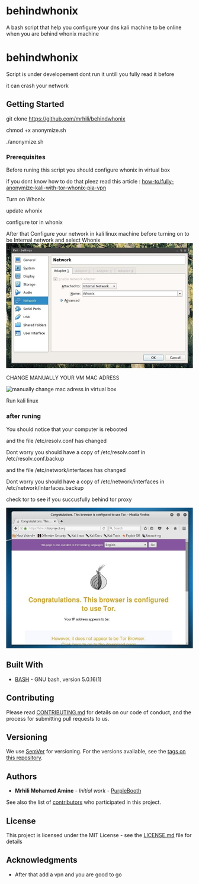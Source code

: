 
# behindwhonix

A bash script that help you configure your dns kali machine to be online when you are behind whonix machine

# behindwhonix

Script is under developement dont run it untill you fully read it before

it can crash your network

## Getting Started

git clone https://github.com/mrhili/behindwhonix

chmod +x anonymize.sh

./anonymize.sh

### Prerequisites

Before runing this script you should configure whonix in virtual box

if you dont know how to do that pleez read this article : [how-to/fully-anonymize-kali-with-tor-whonix-pia-vpn](https://null-byte.wonderhowto.com/how-to/fully-anonymize-kali-with-tor-whonix-pia-vpn-0180040/)

Turn on Whonix

update whonix

configure tor in whonix

After that Configure your network in kali linux machine before turning on to be Internal network and select Whonix
![Configure your kali networking rule](https://github.com/mrhili/behindwhonix/raw/master/assets/network.jpg)

CHANGE MANUALLY YOUR VM MAC ADRESS

![manually change mac adress in virtual box](https://github.com/mrhili/behindwhonix/raw/master/assets/macchanger.jpg)

Run kali linux

### after runing

You should notice that your computer is rebooted

and the file /etc/resolv.conf has changed

Dont worry you should have a copy of /etc/resolv.conf in /etc/resolv.conf.backup

and the file /etc/network/interfaces has changed

Dont worry you should have a copy of /etc/network/interfaces in /etc/network/interfaces.backup

check tor to see if you succusfully behind tor proxy

![Cheking tor from official website](https://github.com/mrhili/behindwhonix/raw/master/assets/check-tor.jpg)

## Built With

* [BASH](https://www.gnu.org/software/bash/) - GNU bash, version 5.0.16(1)


## Contributing

Please read [CONTRIBUTING.md](https://github.com/mrhili/behindwhonix/contributing.md) for details on our code of conduct, and the process for submitting pull requests to us.

## Versioning

We use [SemVer](http://semver.org/) for versioning. For the versions available, see the [tags on this repository](https://github.com/mrhili/behindwhonix/tags.md). 

## Authors

* **Mrhili Mohamed Amine** - *Initial work* - [PurpleBooth](https://github.com/mrhili)

See also the list of [contributors](https://github.com/mrhili/behindwhonix/contributors.md) who participated in this project.

## License

This project is licensed under the MIT License - see the [LICENSE.md](LICENSE.md) file for details

## Acknowledgments

* After that add a vpn and you are good to go

